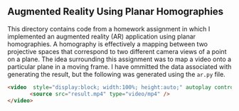 ## Augmented Reality Using Planar Homographies

This directory contains code from a homework assignment in which I implemented an augmented reality (AR) application using planar homographies. A homography is effectively a mapping between two projective spaces that correspond to two different camera views of a point on a plane. The idea surrounding this assignment was to map a video onto a particular plane in a moving frame. I have ommitted the data associated with generating the result, but the following was generated using the ```ar.py``` file.

```html
<video  style="display:block; width:100%; height:auto;" autoplay controls loop="loop">
       <source src="result.mp4" type="video/mp4" />
</video>
```

